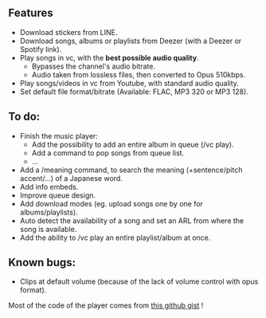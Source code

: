 ## Features

- Download stickers from LINE.
- Download songs, albums or playlists from Deezer (with a Deezer or Spotify link).
- Play songs in vc, with the **best possible audio quality**.
  - Bypasses the channel's audio bitrate.
  - Audio taken from lossless files, then converted to Opus 510kbps.
- Play songs/videos in vc from Youtube, with standard audio quality.
- Set default file format/bitrate (Available: FLAC, MP3 320 or MP3 128).

## To do:

- Finish the music player:
  - Add the possibility to add an entire album in queue (/vc play).
  - Add a command to pop songs from queue list.
  - ...
- Add a /meaning command, to search the meaning (+sentence/pitch accent/...) of a Japanese word.
- Add info embeds.
- Improve queue design.
- Add download modes (eg. upload songs one by one for albums/playlists).
- Auto detect the availability of a song and set an ARL from where the song is available.
- Add the ability to /vc play an entire playlist/album at once.

## Known bugs:

- Clips at default volume (because of the lack of volume control with opus format).

Most of the code of the player comes from [this github gist](https://gist.github.com/aliencaocao/83690711ef4b6cec600f9a0d81f710e5) !
